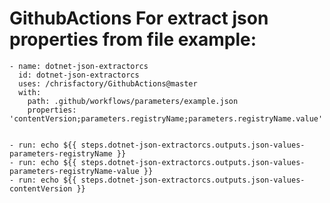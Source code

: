 # GithubActions For extract json properties from file example:
    - name: dotnet-json-extractorcs
      id: dotnet-json-extractorcs
      uses: /chrisfactory/GithubActions@master
      with:
        path: .github/workflows/parameters/example.json
        properties: 'contentVersion;parameters.registryName;parameters.registryName.value'
         

    - run: echo ${{ steps.dotnet-json-extractorcs.outputs.json-values-parameters-registryName }}
    - run: echo ${{ steps.dotnet-json-extractorcs.outputs.json-values-parameters-registryName-value }}
    - run: echo ${{ steps.dotnet-json-extractorcs.outputs.json-values-contentVersion }} 
